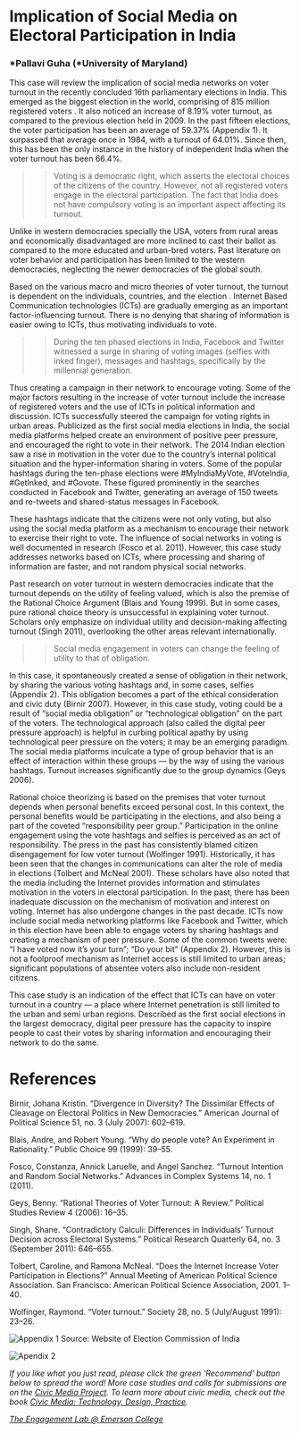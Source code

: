 # Implication of Social Media on Electoral Participation in India

### *Pallavi Guha (*University of Maryland)

This case will review the implication of social media networks on voter turnout in the recently concluded 16th parliamentary elections in India. This emerged as the biggest election in the world, comprising of 815 million registered voters . It also noticed an increase of 8.19% voter turnout, as compared to the previous election held in 2009. In the past fifteen elections, the voter participation has been an average of 59.37% (Appendix 1). It surpassed that average once in 1984, with a turnout of 64.01%. Since then, this has been the only instance in the history of independent India when the voter turnout has been 66.4%.

> > Voting is a democratic right, which asserts the electoral choices of the citizens of the country. However, not all registered voters engage in the electoral participation. The fact that India does not have compulsory voting is an important aspect affecting its turnout.

Unlike in western democracies specially the USA, voters from rural areas and economically disadvantaged are more inclined to cast their ballot as compared to the more educated and urban-bred voters. Past literature on voter behavior and participation has been limited to the western democracies, neglecting the newer democracies of the global south.

Based on the various macro and micro theories of voter turnout, the turnout is dependent on the individuals, countries, and the election . Internet Based Communication technologies (ICTs) are gradually emerging as an important factor-influencing turnout. There is no denying that sharing of information is easier owing to ICTs, thus motivating individuals to vote.

> > During the ten phased elections in India, Facebook and Twitter witnessed a surge in sharing of voting images (selfies with inked finger), messages and hashtags, specifically by the millennial generation.

Thus creating a campaign in their network to encourage voting. Some of the major factors resulting in the increase of voter turnout include the increase of registered voters and the use of ICTs in political information and discussion. ICTs successfully steered the campaign for voting rights in urban areas. Publicized as the first social media elections in India, the social media platforms helped create an environment of positive peer pressure, and encouraged the right to vote in their network. The 2014 Indian election saw a rise in motivation in the voter due to the country’s internal political situation and the hyper-information sharing in voters. Some of the popular hashtags during the ten-phase elections were #MyIndiaMyVote, #VoteIndia, #GetInked, and #Govote. These figured prominently in the searches conducted in Facebook and Twitter, generating an average of 150 tweets and re-tweets and shared-status messages in Facebook.

These hashtags indicate that the citizens were not only voting, but also using the social media platform as a mechanism to encourage their network to exercise their right to vote. The influence of social networks in voting is well documented in research (Fosco et al. 2011). However, this case study addresses networks based on ICTs, where processing and sharing of information are faster, and not random physical social networks.

Past research on voter turnout in western democracies indicate that the turnout depends on the utility of feeling valued, which is also the premise of the Rational Choice Argument (Blais and Young 1999). But in some cases, pure rational choice theory is unsuccessful in explaining voter turnout. Scholars only emphasize on individual utility and decision-making affecting turnout (Singh 2011), overlooking the other areas relevant internationally.

> > Social media engagement in voters can change the feeling of utility to that of obligation.

In this case, it spontaneously created a sense of obligation in their network, by sharing the various voting hashtags and, in some cases, selfies (Appendix 2). This obligation becomes a part of the ethical consideration and civic duty (Birnir 2007). However, in this case study, voting could be a result of “social media obligation” or “technological obligation” on the part of the voters. The technological approach (also called the digital peer pressure approach) is helpful in curbing political apathy by using technological peer pressure on the voters; it may be an emerging paradigm. The social media platforms inculcate a type of group behavior that is an effect of interaction within these groups — by the way of using the various hashtags. Turnout increases significantly due to the group dynamics (Geys 2006).

Rational choice theorizing is based on the premises that voter turnout depends when personal benefits exceed personal cost. In this context, the personal benefits would be participating in the elections, and also being a part of the coveted “responsibility peer group.” Participation in the online engagement using the vote hashtags and selfies is perceived as an act of responsibility. The press in the past has consistently blamed citizen disengagement for low voter turnout (Wolfinger 1991). Historically, it has been seen that the changes in communications can alter the role of media in elections (Tolbert and McNeal 2001). These scholars have also noted that the media including the Internet provides information and stimulates motivation in the voters in electoral participation. In the past, there has been inadequate discussion on the mechanism of motivation and interest on voting. Internet has also undergone changes in the past decade. ICTs now include social media networking platforms like Facebook and Twitter, which in this election have been able to engage voters by sharing hashtags and creating a mechanism of peer pressure. Some of the common tweets were: “I have voted now it’s your turn”; “Do your bit” (Appendix 2). However, this is not a foolproof mechanism as Internet access is still limited to urban areas; significant populations of absentee voters also include non-resident citizens.

This case study is an indication of the effect that ICTs can have on voter turnout in a country — a place where Internet penetration is still limited to the urban and semi urban regions. Described as the first social elections in the largest democracy, digital peer pressure has the capacity to inspire people to cast their votes by sharing information and encouraging their network to do the same.

# References

Birnir, Johana Kristin. “Divergence in Diversity? The Dissimilar Effects of Cleavage on Electoral Politics in New Democracies.” American Journal of Political Science 51, no. 3 (July 2007): 602–619.

Blais, Andre, and Robert Young. “Why do people vote? An Experiment in Rationality.” Public Choice 99 (1999): 39–55.

Fosco, Constanza, Annick Laruelle, and Angel Sanchez. “Turnout Intention and Random Social Networks.” Advances in Complex Systems 14, no. 1 (2011).

Geys, Benny. “Rational Theories of Voter Turnout: A Review.” Political Studies Review 4 (2006): 16–35.

Singh, Shane. “Contradictory Calculi: Differences in Individuals’ Turnout Decision across Electoral Systems.” Political Research Quarterly 64, no. 3 (September 2011): 646–655.

Tolbert, Caroline, and Ramona McNeal. “Does the Internet Increase Voter Participation in Elections?” Annual Meeting of American Political Science Association. San Francisco: American Political Science Association, 2001. 1–40.

Wolfinger, Raymond. “Voter turnout.” Society 28, no. 5 (July/August 1991): 23–26.

![Appendix 1 Source: Website of Election Commission of India](https://res.cloudinary.com/engagement-lab-home/image/upload/v1/homepage-2.0/news/medium/0_gCF4-SPVhjZW4B-H.png)

![Apendix 2](https://res.cloudinary.com/engagement-lab-home/image/upload/v1/homepage-2.0/news/medium/0_PyUOQ-zfNXwF6eAd.png)

_If you like what you just read, please click the green ‘Recommend’ button below to spread the word! More case studies and calls for submissions are on the [Civic Media Project](http://www.civicmediaproject.com). To learn more about civic media, check out the book [Civic Media: Technology, Design, Practice](https://mitpress.mit.edu/books/civic-media)._

[_The Engagement Lab @ Emerson College_](http://elab.emerson.edu)
